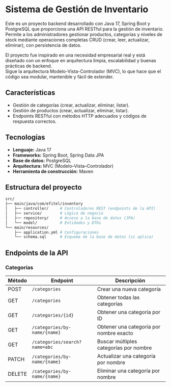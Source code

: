 # Sistema de Gestión de Inventario

Este es un proyecto backend desarrollado con Java 17, Spring Boot y PostgreSQL que proporciona una API RESTful para la gestión de inventario.  
Permite a los administradores gestionar productos, categorías y niveles de stock mediante operaciones completas CRUD (crear, leer, actualizar, eliminar), con persistencia de datos.

El proyecto fue inspirado en una necesidad empresarial real y está diseñado con un enfoque en arquitectura limpia, escalabilidad y buenas prácticas de backend.  
Sigue la arquitectura Modelo-Vista-Controlador (MVC), lo que hace que el código sea modular, mantenible y fácil de extender.

## Características
- Gestión de categorías (crear, actualizar, eliminar, listar).  
- Gestión de productos (crear, actualizar, eliminar, listar).  
- Endpoints RESTful con métodos HTTP adecuados y códigos de respuesta correctos.  

## Tecnologías
- **Lenguaje:** Java 17  
- **Frameworks:** Spring Boot, Spring Data JPA  
- **Base de datos:** PostgreSQL  
- **Arquitectura:** MVC (Modelo–Vista–Controlador)  
- **Herramienta de construcción:** Maven  

## Estructura del proyecto

```bash
src/
├── main/java/com/efitel/inventory
│   ├── controller/     # Controladores REST (endpoints de la API)
│   ├── service/        # Lógica de negocio
│   ├── repository/     # Acceso a la base de datos (JPA)
│   └── model/          # Entidades y DTOs
└── main/resources/
    ├── application.yml # Configuraciones
    └── schema.sql      # Esquema de la base de datos (si aplica)

```
## Endpoints de la API

### Categorías

| Método | Endpoint                       | Descripción                                 |
|--------|--------------------------------|---------------------------------------------|
| POST   | `/categories`                  | Crear una nueva categoría                   |
| GET    | `/categories`                  | Obtener todas las categorías                |
| GET    | `/categories/{id}`             | Obtener una categoría por ID                |
| GET    | `/categories/by-name/{name}`   | Obtener una categoría por nombre exacto     |
| GET    | `/categories/search?name=abc`  | Buscar múltiples categorías por nombre      |
| PATCH  | `/categories/by-name/{name}`   | Actualizar una categoría por nombre         |
| DELETE | `/categories/by-name/{name}`   | Eliminar una categoría por nombre           |
